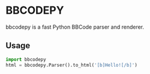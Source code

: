 BBCODEPY
========

bbcodepy is a fast Python BBCode parser and renderer.


Usage
-----

``` python
import bbcodepy
html = bbcodepy.Parser().to_html('[b]Hello![/b]')
```